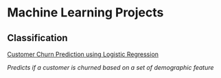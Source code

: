 # Machine Learning Projects

## Classification
[Customer Churn Prediction using Logistic Regression](https://github.com/TranquilCreator/machine-learning-portfolio/tree/main/churn-prediction)

*Predicts if a customer is churned based on a set of demographic feature* 
